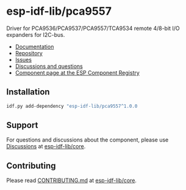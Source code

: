 # esp-idf-lib/pca9557

Driver for PCA9536/PCA9537/PCA9557/TCA9534 remote 4/8-bit I/O expanders for I2C-bus.

* [Documentation](https://esp-idf-lib.github.io/pca9557/)
* [Repository](https://github.com/esp-idf-lib/pca9557)
* [Issues](https://github.com/esp-idf-lib/pca9557/issues)
* [Discussions and questions](https://github.com/esp-idf-lib/core/discussions)
* [Component page at the ESP Component Registry](https://components.espressif.com/components/esp-idf-lib/pca9557)

## Installation

```sh
idf.py add-dependency "esp-idf-lib/pca9557^1.0.0
```

## Support

For questions and discussions about the component, please use
[Discussions](https://github.com/esp-idf-lib/core/discussions)
at [esp-idf-lib/core](https://github.com/esp-idf-lib/core).

## Contributing

Please read [CONTRIBUTING.md](https://github.com/esp-idf-lib/core/blob/main/CONTRIBUTING.md)
at [esp-idf-lib/core](https://github.com/esp-idf-lib/core).

